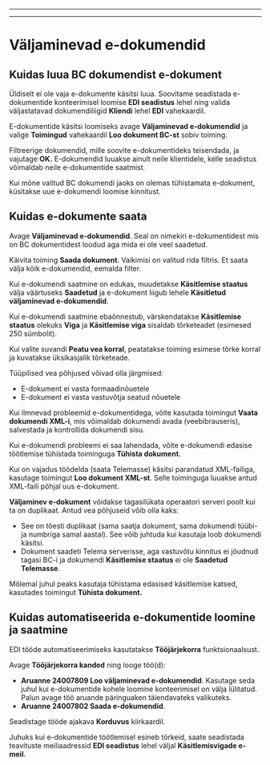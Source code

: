 
---
---
# Väljaminevad e-dokumendid

## Kuidas luua BC dokumendist e-dokument 
Üldiselt ei ole vaja e-dokumente käsitsi luua. Soovitame seadistada e-dokumentide konteerimisel loomise **EDI seadistus** lehel ning valida väljastatavad dokumendiliigid **Kliendi** lehel **EDI** vahekaardil.

E-dokumentide käsitsi loomiseks avage **Väljaminevad e-dokumendid** ja valige **Toimingud** vahekaardil **Loo dokument BC-st** sobiv toiming.

Filtreerige dokumendid, mille soovite e-dokumentideks teisendada, ja vajutage **OK.** E-dokumendid luuakse ainult neile klientidele, kelle seadistus võimaldab neile e-dokumentide saatmist.

Kui mõne valitud BC dokumendi jaoks on olemas tühistamata e-dokument, küsitakse uue e-dokumendi loomise kinnitust.

## Kuidas e-dokumente  saata
Avage  **Väljaminevad e-dokumendid**. Seal on nimekiri e-dokumentidest mis on BC dokumentidest loodud aga mida ei ole veel saadetud.

Käivita toiming **Saada dokument**. Vaikimisi on valitud rida filtris. Et saata välja kõik e-dokumendid, eemalda filter.

Kui e-dokumendi saatmine on edukas, muudetakse **Käsitlemise staatus** välja väärtuseks **Saadetud** ja e-dokument liigub lehele **Käsitletud väljaminevad e-dokumendid**.


Kui e-dokumendi saatmine ebaõnnestub, värskendatakse **Käsitlemise staatus** olekuks **Viga** ja **Käsitlemise viga** sisaldab tõrketeadet (esimesed 250 sümbolit).

Kui valite suvandi **Peatu vea korral**, peatatakse toiming esimese tõrke korral ja kuvatakse üksikasjalik tõrketeade.

Tüüpilised vea põhjused võivad olla järgmised:
- E-dokument ei vasta formaadinõuetele
- E-dokument ei vasta vastuvõtja seatud nõuetele

Kui ilmnevad probleemid e-dokumentidega, võite kasutada toimingut **Vaata dokumendi XML-i**, mis võimaldab dokumendi avada (veebibrauseris), salvestada ja kontrollida dokumendi sisu.

Kui e-dokumendi probleemi ei saa lahendada, võite e-dokumendi edasise töötlemise tühistada toiminguga **Tühista dokument.**

Kui on vajadus töödelda (saata Telemasse) käsitsi parandatud XML-failiga, kasutage toimingut **Loo dokument XML-st**. Selle toiminguga luuakse antud XML-faili põhjal uus e-dokument.

**Väljaminev e-dokument** võidakse tagasilükata operaatori serveri poolt kui ta on duplikaat. Antud vea põhjuseid võib olla kaks:

- See on tõesti duplikaat (sama saatja dokument, sama dokumendi tüübi- ja numbriga samal aastal). See võib juhtuda kui kasutaja loob dokumendi käsitsi.
- Dokument saadeti Telema serverisse, aga vastuvõtu kinnitus ei jõudnud tagasi BC-i ja dokumendi **Käsitlemise staatus** ei ole **Saadetud Telemasse**.

Mõlemal juhul peaks kasutaja tühistama edasised käsitlemise katsed, kasutades toimingut **Tühista dokument.**

## Kuidas automatiseerida e-dokumentide loomine ja saatmine
EDI tööde automatiseerimiseks kasutatakse **Tööjärjekorra** funktsionaalsust.

Avage  **Tööjärjekorra kanded** ning looge töö(d):
- **Aruanne 24007809 Loo väljaminevad e-dokumendid**. Kasutage seda juhul kui e-dokumentide kohele loomine konteerimisel on välja lülitatud. Palun avage töö aruande päringuaken täiendavateks valikuteks.
- **Aruanne 24007802 Saada e-dokumendid**. 

Seadistage tööde ajakava  **Korduvus**  kiirkaardil.

Juhuks kui e-dokumentide töötlemisel esineb tõrkeid, saate seadistada teavituste meiliaadressid **EDI seadistus** lehel väljal **Käsitlemisvigade e-meil**.